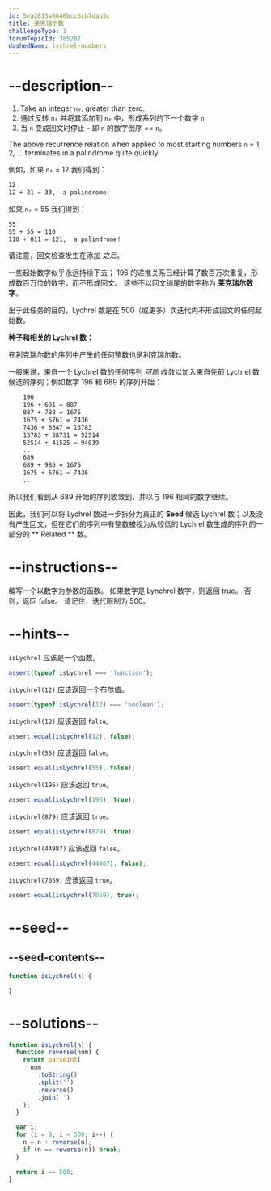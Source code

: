 ```yaml
---
id: 5ea2815a8640bcc6cb7dab3c
title: 莱克瑞尔数
challengeType: 1
forumTopicId: 385287
dashedName: lychrel-numbers
---
```


# --description--

<ol>
  <li>Take an integer <code>n₀</code>, greater than zero.</li>
  <li>通过反转 <code>n₀</code> 并将其添加到 <code>n₀</code> 中，形成系列的下一个数字 <code>n</code></li>
  <li>当 <code>n</code> 变成回文时停止 - 即 <code>n</code> 的数字倒序 == <code>n</code>。</li>
</ol>

The above recurrence relation when applied to most starting numbers `n` = 1, 2, ... terminates in a palindrome quite quickly.

例如，如果 `n₀` = 12 我们得到：

```bash
12
12 + 21 = 33,  a palindrome!
```

如果 `n₀` = 55 我们得到：

```bash
55
55 + 55 = 110
110 + 011 = 121,  a palindrome!
```

请注意，回文检查发生在添加 *之后*。

一些起始数字似乎永远持续下去； 196 的递推关系已经计算了数百万次重复，形成数百万位的数字，而不形成回文。 这些不以回文结尾的数字称为 **莱克瑞尔数字**。

出于此任务的目的，Lychrel 数是在 500（或更多）次迭代内不形成回文的任何起始数。

**种子和相关的 Lychrel 数：**

在利克瑞尔数的序列中产生的任何整数也是利克瑞尔数。

一般来说，来自一个 Lychrel 数的任何序列 *可能* 收敛以加入来自先前 Lychrel 数候选的序列；例如数字 196 和 689 的序列开始：

```bash
    196
    196 + 691 = 887
    887 + 788 = 1675
    1675 + 5761 = 7436
    7436 + 6347 = 13783
    13783 + 38731 = 52514
    52514 + 41525 = 94039
    ...
    689
    689 + 986 = 1675
    1675 + 5761 = 7436
    ...
```

所以我们看到从 689 开始的序列收敛到，并以与 196 相同的数字继续。

因此，我们可以将 Lychrel 数进一步拆分为真正的 **Seed** 候选 Lychrel 数；以及没有产生回文，但在它们的序列中有整数被视为从较低的 Lychrel 数生成的序列的一部分的 ** Related ** 数。

# --instructions--

编写一个以数字为参数的函数。 如果数字是 Lynchrel 数字，则返回 true。 否则，返回 false。 请记住，迭代限制为 500。

# --hints--

`isLychrel` 应该是一个函数。

```js
assert(typeof isLychrel === 'function');
```

`isLychrel(12)` 应该返回一个布尔值。

```js
assert(typeof isLychrel(12) === 'boolean');
```

`isLychrel(12)` 应该返回 `false`。

```js
assert.equal(isLychrel(12), false);
```

`isLychrel(55)` 应该返回 `false`。

```js
assert.equal(isLychrel(55), false);
```

`isLychrel(196)` 应该返回 `true`。

```js
assert.equal(isLychrel(196), true);
```

`isLychrel(879)` 应该返回 `true`。

```js
assert.equal(isLychrel(879), true);
```

`isLychrel(44987)` 应该返回 `false`。

```js
assert.equal(isLychrel(44987), false);
```

`isLychrel(7059)` 应该返回 `true`。

```js
assert.equal(isLychrel(7059), true);
```

# --seed--

## --seed-contents--

```js
function isLychrel(n) {

}
```

# --solutions--

```js
function isLychrel(n) {
  function reverse(num) {
    return parseInt(
      num
        .toString()
        .split('')
        .reverse()
        .join('')
    );
  }

  var i;
  for (i = 0; i < 500; i++) {
    n = n + reverse(n);
    if (n == reverse(n)) break;
  }

  return i == 500;
}
```
